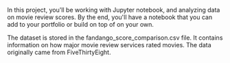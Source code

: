 In this project, you'll be working with Jupyter notebook, and analyzing data on movie review scores. By the end, you'll have a notebook that you can add to your portfolio or build on top of on your own. 

The dataset is stored in the fandango_score_comparison.csv file. It contains information on how major movie review services rated movies. The data originally came from FiveThirtyEight.
